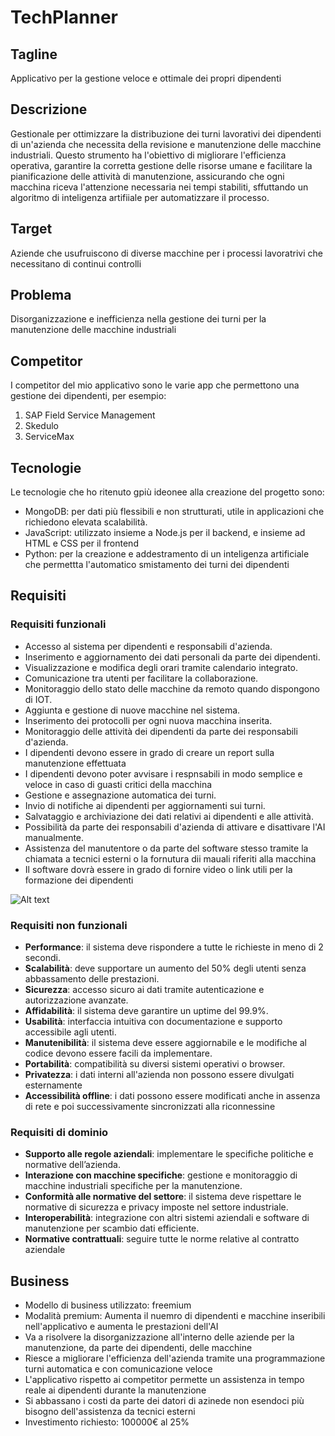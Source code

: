 # TechPlanner
## Tagline
Applicativo per la gestione veloce e ottimale dei propri dipendenti 
## Descrizione
Gestionale per ottimizzare la distribuzione dei turni lavorativi dei dipendenti di un'azienda che necessita della revisione e manutenzione delle macchine industriali. Questo strumento ha l'obiettivo di migliorare l'efficienza operativa, garantire la corretta gestione delle risorse umane e facilitare la pianificazione delle attività di manutenzione, assicurando che ogni macchina riceva l'attenzione necessaria nei tempi stabiliti, sffuttando un algoritmo di inteligenza artifiiale per automatizzare il processo.
## Target 
Aziende che usufruiscono di diverse macchine per i processi lavoratrivi che necessitano di continui controlli
## Problema
Disorganizzazione e inefficienza nella gestione dei turni per la manutenzione delle macchine industriali
## Competitor 
I competitor del mio applicativo sono le varie app che permettono una gestione dei dipendenti, per esempio: 
1. SAP Field Service Management
2.  Skedulo
3.   ServiceMax
## Tecnologie
Le tecnologie che ho ritenuto gpiù ideonee alla creazione del progetto sono: 
*  MongoDB: per dati più flessibili e non strutturati, utile in applicazioni che richiedono elevata scalabilità.
*  JavaScript: utilizzato insieme a Node.js per il backend, e insieme ad HTML e CSS per il frontend
*  Python: per la creazione e addestramento di un inteligenza artificiale che permettta l'automatico smistamento dei turni dei dipendenti
## Requisiti
### Requisiti funzionali

- Accesso al sistema per dipendenti e responsabili d'azienda.
- Inserimento e aggiornamento dei dati personali da parte dei dipendenti.
- Visualizzazione e modifica degli orari tramite calendario integrato.
- Comunicazione tra utenti per facilitare la collaborazione.
- Monitoraggio dello stato delle macchine da remoto quando dispongono di IOT.
- Aggiunta e gestione di nuove macchine nel sistema.
- Inserimento dei protocolli per ogni nuova macchina inserita.
- Monitoraggio delle attività dei dipendenti da parte dei responsabili d'azienda.
- I dipendenti devono essere in grado di creare un report sulla manutenzione effettuata
- I dipendenti devono poter avvisare i respnsabili in modo semplice e veloce in caso di guasti critici della macchina
- Gestione e assegnazione automatica dei turni.
- Invio di notifiche ai dipendenti per aggiornamenti sui turni.
- Salvataggio e archiviazione dei dati relativi ai dipendenti e alle attività.
- Possibilità da parte dei responsabili d'azienda di attivare e disattivare l'AI manualmente.
- Assistenza del manutentore o da parte del software stesso tramite la chiamata a tecnici esterni o la fornutura dii mauali riferiti alla macchina
- Il software dovrà essere in grado di fornire video o link utili per la formazione dei dipendenti
  
![Alt text](http://yuml.me/2473f88b.svg)

### Requisiti non funzionali
- **Performance**: il sistema deve rispondere a tutte le richieste in meno di 2 secondi.
- **Scalabilità**: deve supportare un aumento del 50% degli utenti senza abbassamento delle prestazioni.
- **Sicurezza**: accesso sicuro ai dati tramite autenticazione e autorizzazione avanzate.
- **Affidabilità**: il sistema deve garantire un uptime del 99.9%.
- **Usabilità**: interfaccia intuitiva con documentazione e supporto accessibile agli utenti.
- **Manutenibilità**: il sistema deve essere aggiornabile e le modifiche al codice devono essere facili da implementare.
- **Portabilità**: compatibilità su diversi sistemi operativi o browser.
- **Privatezza**: i dati interni all'azienda non possono essere divulgati esternamente
- **Accessibilità offline**: i dati possono essere modificati anche in assenza di rete e poi successivamente sincronizzati alla riconnessine

### Requisiti di dominio
- **Supporto alle regole aziendali**: implementare le specifiche politiche e normative dell’azienda.
- **Interazione con macchine specifiche**: gestione e monitoraggio di macchine industriali specifiche per la manutenzione.
- **Conformità alle normative del settore**: il sistema deve rispettare le normative di sicurezza e privacy imposte nel settore industriale.
- **Interoperabilità**: integrazione con altri sistemi aziendali e software di manutenzione per scambio dati efficiente.
- **Normative contrattuali**: seguire tutte le norme relative al contratto aziendale

## Business
- Modello di business utilizzato: freemium
- Modalità premium: Aumenta il nuemro di dipendenti e macchine inseribili nell'applicativo e aumenta le prestazioni dell'AI
- Va a risolvere la disorganizzazione all'interno delle aziende per la manutenzione, da parte dei dipendenti, delle macchine
- Riesce a migliorare l'efficienza dell'azienda tramite una programmazione turni automatica e con comunicazione veloce
- L'applicativo rispetto ai competitor permette un assistenza in tempo reale ai dipendenti durante la manutenzione
- Si abbassano i costi da parte dei datori di azinede non esendoci più bisogno dell'assistenza da tecnici esterni
- Investimento richiesto: 100000€ al 25%
